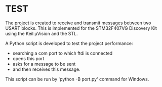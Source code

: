 # TEST

The project is created to receive and transmit messages between two USART blocks. 
This is implemented for the STM32F407VG Discovery Kit using the Keil µVision and the STL.

A Python script is developed to test the project performance:
 - searching a com port to which ftdi is connected
 - opens this port
 - asks for a message to be sent
 - and then receives this message.

This script can be run by 'python -B port.py' command for Windows.
